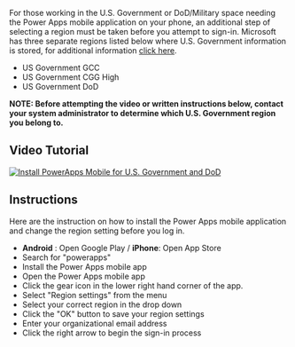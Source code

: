For those working in the U.S. Government or DoD/Military space needing the Power Apps mobile application on your phone, an additional step of selecting a region must be taken before you attempt to sign-in.  Microsoft has three separate regions listed below where U.S. Government information is stored, for additional information [click here](https://docs.microsoft.com/en-us/power-platform/admin/microsoft-dynamics-365-government).
 - US Government GCC
 - US Government CGG High
 - US Government DoD

**NOTE: Before attempting the video or written instructions below, contact your system administrator to determine which U.S. Government region you belong to.**

## Video Tutorial
[![Install PowerApps Mobile for U.S. Government and DoD](http://img.youtube.com/vi/rP16iRNXq5M/0.jpg)](http://www.youtube.com/watch?v=rP16iRNXq5M "Install PowerApps Mobile for U.S. Government and DoD")

## Instructions
Here are the instruction on how to install the Power Apps mobile application and change the region setting before you log in.

 - **Android** : Open Google Play / **iPhone**: Open App Store
 - Search for "powerapps"
 - Install the Power Apps mobile app
 - Open the Power Apps mobile app
 - Click the gear icon in the lower right hand corner of the app.
 - Select "Region settings" from the menu
 - Select your correct region in the drop down
 - Click the "OK" button to save your region settings
 - Enter your organizational email address
 - Click the right arrow to begin the sign-in process

<!--stackedit_data:
eyJwcm9wZXJ0aWVzIjoidGl0bGU6IEluc3RhbGwvQ29uZmlndX
JlIFBvd2VyIEFwcHMgTW9iaWxlIGZvciBVLlMuIEdvdmVybm1l
bnQgYW5kIERvRCBVc2VyXG5hdXRob3I6IFJpY2hhcmQgQSBXaW
xzb24gKFJBVylcbnRhZ3M6ID4tXG4gIHBvd2VyYXBwcyxtb2Jp
bGUsYW5kcm9pZCxpcGhvbmUsZ292ZXJubWVudCxwdWJsaWNzZW
N0b3IsdXNnb3Zlcm5tZW50LGRvZCxtaWxpYXJ5LG1pY3Jvc29m
dCxkeW5hbWljcyxwb3dlcnBsYXRmb3JtLGRhdGF2ZXJzZVxuIi
wiaGlzdG9yeSI6WzEwODA1MjkwMTIsMTkxODUxMTI2NiwtMTAw
NDM3MTAzNCw4OTYzMzM0ODldfQ==
-->